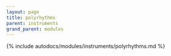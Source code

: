 ```yaml
---
layout: page
title: polyrhythms
parent: instruments
grand_parent: modules
---
```


{% include autodocs/modules/instruments/polyrhythms.md %}
